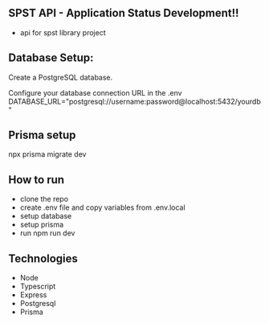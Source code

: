 ## SPST API - Application Status Development!!

- api for spst library project

## Database Setup:

Create a PostgreSQL database.

Configure your database connection URL in the .env 
DATABASE_URL="postgresql://username:password@localhost:5432/yourdb"

## Prisma setup

npx prisma migrate dev

## How to run
- clone the repo
- create .env file and copy variables from .env.local
- setup database
- setup prisma
- run npm run dev

## Technologies

- Node
- Typescript
- Express
- Postgresql
-  Prisma